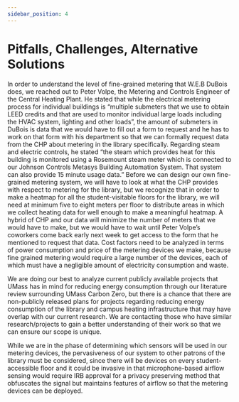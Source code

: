 ```yaml
---
sidebar_position: 4
---
```


# Pitfalls, Challenges, Alternative Solutions

In order to understand the level of fine-grained metering that W.E.B DuBois does, we reached out to Peter Volpe, the Metering and Controls Engineer of the Central Heating Plant. He stated that while the electrical metering process for individual buildings is “multiple submeters that we use to obtain LEED credits and that are used to monitor individual large loads including the HVAC system, lighting and other loads”, the amount of submeters in DuBois is data that we would have to fill out a form to request and he has to work on that form with his department so that we can formally request data from the CHP about metering in the library specifically. Regarding steam and electric controls, he stated “the steam which provides heat for this building is monitored using a Rosemount steam meter which is connected to our Johnson Controls Metasys Building Automation System. That system can also provide 15 minute usage data.” Before we can design our own fine-grained metering system, we will have to look at what the CHP provides with respect to metering for the library, but we recognize that in order to make a heatmap for all the student-visitable floors for the library, we will need at minimum five to eight meters per floor to distribute areas in which we collect heating data for well enough to make a meaningful heatmap. A hybrid of CHP and our data will minimize the number of meters that we would have to make, but we would have to wait until Peter Volpe’s coworkers come back early next week to get access to the form that he mentioned to request that data. Cost factors need to be analyzed in terms of power consumption and price of the metering devices we make, because fine grained metering would require a large number of the devices, each of which must have a negligible amount of electricity consumption and waste.

We are doing our best to analyze current publicly available projects that UMass has in mind for reducing energy consumption through our literature review surrounding UMass Carbon Zero, but there is a chance that there are non-publicly released plans for projects regarding reducing energy consumption of the library and campus heating infrastructure that may have overlap with our current research. We are contacting those who have similar research/projects to gain a better understanding of their work so that we can ensure our scope is unique.

While we are in the phase of determining which sensors will be used in our metering devices, the pervasiveness of our system to other patrons of the library must be considered, since there will be devices on every student-accessible floor and it could be invasive in that microphone-based airflow sensing would require IRB approval for a privacy preserving method that obfuscates the signal but maintains features of airflow so that the metering devices can be deployed.